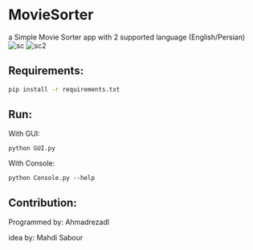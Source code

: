 # MovieSorter
a Simple Movie Sorter app with 2 supported language (English/Persian)
![sc](http://s7.picofile.com/file/8376868168/ScreenShot.jpg)
![sc2](http://s6.picofile.com/file/8376868534/sc.jpg)

## Requirements:
```bash
pip install -r requirements.txt
```
## Run:
With GUI:
```
python GUI.py
```
With Console:
```
python Console.py --help
```

## Contribution:
Programmed by: Ahmadrezadl

idea by: Mahdi Sabour
